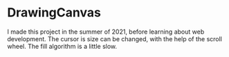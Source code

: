 # DrawingCanvas
I made this project in the summer of 2021, before learning about web development.
The cursor is size can be changed, with the help of the scroll wheel.
The fill algorithm is a little slow.
